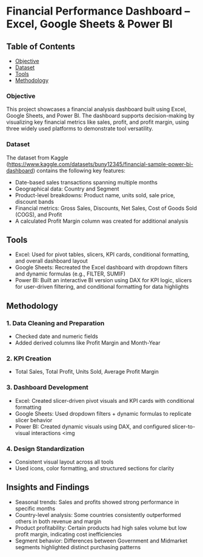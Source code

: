 # Financial Performance Dashboard – Excel, Google Sheets & Power BI

## Table of Contents
  - [Objective](#objective)
  - [Dataset](#dataset)
  - [Tools](#tools)
  - [Methodology](#methodology)

### Objective

This project showcases a financial analysis dashboard built using Excel, Google Sheets, and Power BI. The dashboard supports decision-making by visualizing key financial metrics like sales, profit, and profit margin, using three widely used platforms to demonstrate tool versatility.

### Dataset

The dataset from Kaggle (https://www.kaggle.com/datasets/buny12345/financial-sample-power-bi-dashboard) contains the following key features:

- Date-based sales transactions spanning multiple months
- Geographical data: Country and Segment
- Product-level breakdowns: Product name, units sold, sale price, discount bands
- Financial metrics: Gross Sales, Discounts, Net Sales, Cost of Goods Sold (COGS), and Profit
- A calculated Profit Margin column was created for additional analysis

## Tools

- Excel: Used for pivot tables, slicers, KPI cards, conditional formatting, and overall dashboard layout
- Google Sheets: Recreated the Excel dashboard with dropdown filters and dynamic formulas (e.g., FILTER, SUMIF)
- Power BI: Built an interactive BI version using DAX for KPI logic, slicers for user-driven filtering, and conditional formatting for data highlights

## Methodology
### 1. Data Cleaning and Preparation

- Checked date and numeric fields
- Added derived columns like Profit Margin and Month-Year

### 2. KPI Creation

- Total Sales, Total Profit, Units Sold, Average Profit Margin

### 3. Dashboard Development

- Excel: Created slicer-driven pivot visuals and KPI cards with conditional formatting
- Google Sheets: Used dropdown filters + dynamic formulas to replicate slicer behavior
- Power BI: Created dynamic visuals using DAX, and configured slicer-to-visual interactions
<img

### 4. Design Standardization

- Consistent visual layout across all tools
- Used icons, color formatting, and structured sections for clarity

## Insights and Findings

- Seasonal trends: Sales and profits showed strong performance in specific months
- Country-level analysis: Some countries consistently outperformed others in both revenue and margin
- Product profitability: Certain products had high sales volume but low profit margin, indicating cost inefficiencies
- Segment behavior: Differences between Government and Midmarket segments highlighted distinct purchasing patterns
